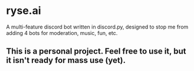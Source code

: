 # ryse.ai
A multi-feature discord bot written in discord.py, designed to stop me from adding 4 bots for moderation, music, fun, etc.


## This is a personal project. Feel free to use it, but it isn't ready for mass use (yet).
